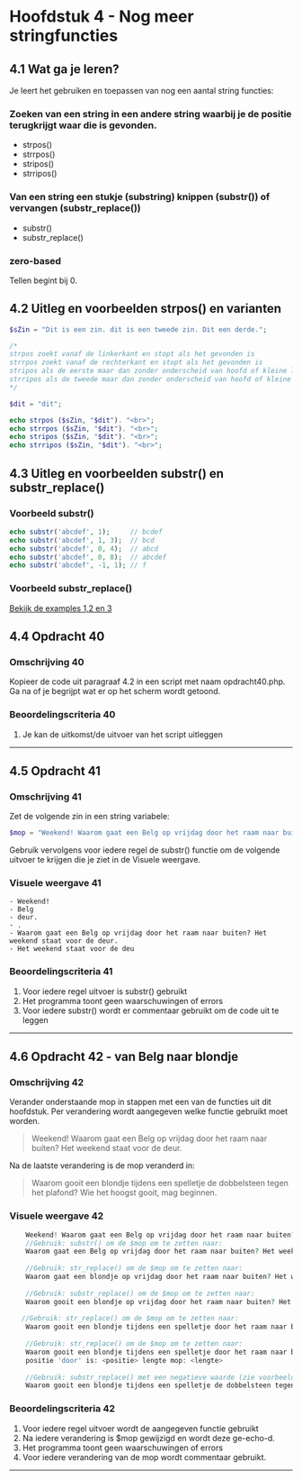 # Hoofdstuk 4 - Nog meer stringfuncties

## 4.1 Wat ga je leren?
Je leert het gebruiken en toepassen van nog een aantal string functies:

### Zoeken van een string in een andere string waarbij je de positie terugkrijgt waar die is gevonden.
- strpos() 
- strrpos()
- stripos()
- strripos()

### Van een string een stukje (substring) knippen (substr()) of vervangen (substr_replace())
- substr()
- substr_replace()

### zero-based
Tellen begint bij 0.

## 4.2 Uitleg en voorbeelden strpos() en varianten

~~~php
$sZin = "Dit is een zin. dit is een tweede zin. Dit een derde.";

/*
strpos zoekt vanaf de linkerkant en stopt als het gevonden is
strrpos zoekt vanaf de rechterkant en stopt als het gevonden is
stripos als de eerste maar dan zonder onderscheid van hoofd of kleine letters
strripos als de tweede maar dan zonder onderscheid van hoofd of kleine letters
*/

$dit = "dit";

echo strpos ($sZin, "$dit"). "<br>";
echo strrpos ($sZin, "$dit"). "<br>";
echo stripos ($sZin, "$dit"). "<br>";
echo strripos ($sZin, "$dit"). "<br>";

~~~
## 4.3 Uitleg en voorbeelden substr() en substr_replace()

### Voorbeeld substr()
~~~php
echo substr('abcdef', 1);     // bcdef
echo substr('abcdef', 1, 3);  // bcd
echo substr('abcdef', 0, 4);  // abcd
echo substr('abcdef', 0, 8);  // abcdef
echo substr('abcdef', -1, 1); // f
~~~


### Voorbeeld substr_replace()

[Bekijk de examples 1,2 en 3](http://www.w3schools.com/php/func_string_substr_replace.asp)

## 4.4 Opdracht 40

### Omschrijving 40
Kopieer de code uit paragraaf 4.2 in een script met naam opdracht40.php.
Ga na of je begrijpt wat er op het scherm wordt getoond.

### Beoordelingscriteria 40
1. Je kan de uitkomst/de uitvoer van het script uitleggen 

---
## 4.5 Opdracht 41

### Omschrijving 41
Zet de volgende zin in een string variabele:
~~~php
$mop = "Weekend! Waarom gaat een Belg op vrijdag door het raam naar buiten? Het weekend staat voor de deur.";
~~~
Gebruik vervolgens voor iedere regel de substr() functie om de volgende uitvoer te krijgen die je ziet in de Visuele weergave.
### Visuele weergave 41

    - Weekend!
    - Belg
    - deur.
    - .
    - Waarom gaat een Belg op vrijdag door het raam naar buiten? Het weekend staat voor de deur.
    - Het weekend staat voor de deu

### Beoordelingscriteria 41
1. Voor iedere regel uitvoer is substr() gebruikt
2. Het programma toont geen waarschuwingen of errors
3. Voor iedere substr() wordt er commentaar gebruikt om de code uit te leggen

---
## 4.6 Opdracht 42 - van Belg naar blondje

### Omschrijving 42
Verander onderstaande mop in stappen met een van de functies uit dit hoofdstuk. Per verandering wordt aangegeven welke functie gebruikt moet worden.

> Weekend! Waarom gaat een Belg op vrijdag door het raam naar buiten? Het weekend staat voor de deur.

Na de laatste verandering is de mop veranderd in:

> Waarom gooit een blondje tijdens een spelletje de dobbelsteen tegen het plafond? Wie het hoogst gooit, mag beginnen.

### Visuele weergave 42

~~~php
    Weekend! Waarom gaat een Belg op vrijdag door het raam naar buiten? Het weekend staat voor de deur.
    //Gebruik: substr() om de $mop om te zetten naar:
    Waarom gaat een Belg op vrijdag door het raam naar buiten? Het weekend staat voor de deur.
    
    //Gebruik: str_replace() om de $mop om te zetten naar:
    Waarom gaat een blondje op vrijdag door het raam naar buiten? Het weekend staat voor de deur.
    
    //Gebruik: substr_replace() om de $mop om te zetten naar:
    Waarom gooit een blondje op vrijdag door het raam naar buiten? Het weekend staat voor de deur.
   
   //Gebruik: str_replace() om de $mop om te zetten naar:
    Waarom gooit een blondje tijdens een spelletje door het raam naar buiten? Het weekend staat voor de deur.
    
    //Gebruik: str_replace() om de $mop om te zetten naar:
    Waarom gooit een blondje tijdens een spelletje door het raam naar buiten? .
    positie 'door' is: <positie> lengte mop: <lengte>
    
    //Gebruik: substr_replace() met een negatieve waarde (zie voorbeeld 3 in de gelinkte pagina) om $mop om te zetten naar:
    Waarom gooit een blondje tijdens een spelletje de dobbelsteen tegen het plafond? Wie het hoogst gooit, mag beginnen.
~~~

### Beoordelingscriteria 42
1. Voor iedere regel uitvoer wordt de aangegeven functie gebruikt
2. Na iedere verandering is $mop gewijzigd en wordt deze ge-echo-d.
3. Het programma toont geen waarschuwingen of errors
4. Voor iedere verandering van de mop wordt commentaar gebruikt.
---